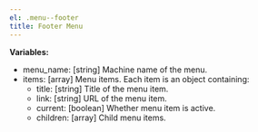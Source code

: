 ```yaml
---
el: .menu--footer
title: Footer Menu
---
```


__Variables:__
* menu_name: [string] Machine name of the menu.
* items: [array] Menu items. Each item is an object containing:
  * title: [string] Title of the menu item.
  * link: [string] URL of the menu item.
  * current: [boolean] Whether menu item is active.
  * children: [array] Child menu items.
